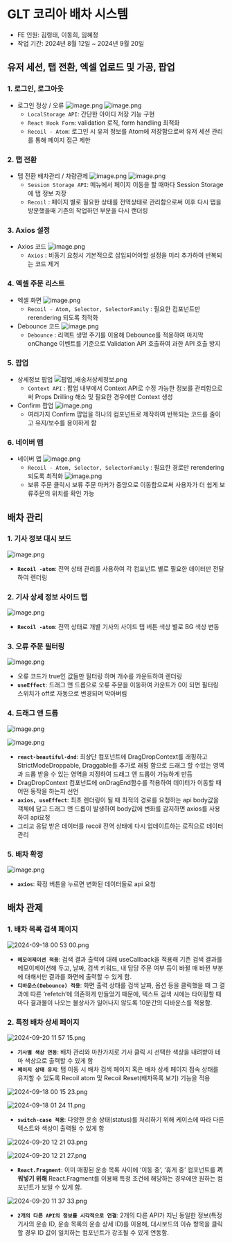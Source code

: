 # GLT 코리아 배차 시스템

- FE 인원: 김령태, 이동희, 임혜정
- 작업 기간: 2024년 8월 12일 ~ 2024년 9월 20일

## 유저 세션, 탭 전환, 엑셀 업로드 및 가공, 팝업

### 1. 로그인, 로그아웃

- 로그인 정상 / 오류
  ![image.png](https://prod-files-secure.s3.us-west-2.amazonaws.com/859aff3d-55ff-47a1-b0e1-54fff66ab2e3/ba8f5cbe-5653-4e1b-9ebc-d9cc05eff3c9/image.png)
  ![image.png](https://prod-files-secure.s3.us-west-2.amazonaws.com/859aff3d-55ff-47a1-b0e1-54fff66ab2e3/797c36f6-8882-4b33-8a7c-0fcd7a6acbf4/image.png)
  - `LocalStorage API`: 간단한 아이디 저장 기능 구현
  - `React Hook Form`: validation 로직, form handling 최적화
  - `Recoil - Atom`: 로그인 시 유저 정보를 Atom에 저장함으로써 유저 세션 관리를 통해 페이지 접근 제한

### 2. 탭 전환

- 탭 전환 배차관리 / 차량관제
  ![image.png](https://prod-files-secure.s3.us-west-2.amazonaws.com/859aff3d-55ff-47a1-b0e1-54fff66ab2e3/1be0f7ab-fd36-48ca-8b7d-da45dfbf46c2/002ff0e6-0142-4e67-a54b-c0c13ec93647.png)
  ![image.png](https://prod-files-secure.s3.us-west-2.amazonaws.com/859aff3d-55ff-47a1-b0e1-54fff66ab2e3/330bd367-12a5-4e22-b9b4-8fe943814ae4/13561ead-7e78-418d-ba4a-7406d51eff8d.png)
  - `Session Storage API`: 메뉴에서 페이지 이동을 할 때마다 Session Storage에 탭 정보 저장
  - `Recoil` : 페이지 별로 필요한 상태를 전역상태로 관리함으로써 이후 다시 탭을 방문했을때 기존의 작업하던 부분을 다시 랜더링

### 3. Axios 설정

- Axios 코드
  ![image.png](https://prod-files-secure.s3.us-west-2.amazonaws.com/859aff3d-55ff-47a1-b0e1-54fff66ab2e3/67d17aa0-660d-4aec-8a87-379a8301a37c/79298435-64b0-473e-9424-4e04a16e8549.png)
  - `Axios` : 비동기 요청시 기본적으로 삽입되어야할 설정을 미리 추가하여 반복되는 코드 제거

### 4. 엑셀 주문 리스트

- 엑셀 화면
  ![image.png](https://prod-files-secure.s3.us-west-2.amazonaws.com/859aff3d-55ff-47a1-b0e1-54fff66ab2e3/35b00760-f09f-4af4-81fd-48ee6e7a768a/image.png)
  - `Recoil - Atom, Selector, SelectorFamily` : 필요한 컴포넌트만 rerendering 되도록 최적화
- Debounce 코드
  ![image.png](https://prod-files-secure.s3.us-west-2.amazonaws.com/859aff3d-55ff-47a1-b0e1-54fff66ab2e3/14c7bed9-9191-4b2b-a8b4-6323229ae5fc/fdb90996-3f3d-44ed-aef5-12f1b803c5fc.png)
  - `Debounce` : 리액트 생명 주기를 이용해 Debounce를 적용하여 마지막 onChange 이벤트를 기준으로 Validation API 호출하여 과한 API 호출 방지

### 5. 팝업

- 상세정보 팝업
  ![팝업_배송처상세정보.png](https://prod-files-secure.s3.us-west-2.amazonaws.com/859aff3d-55ff-47a1-b0e1-54fff66ab2e3/9899f1c2-8dcb-47f0-92ef-9a06070927b9/%ED%8C%9D%EC%97%85_%EB%B0%B0%EC%86%A1%EC%B2%98%EC%83%81%EC%84%B8%EC%A0%95%EB%B3%B4.png)
  - `Context API` : 팝업 내부에서 Context API로 수정 가능한 정보를 관리함으로써 Props Drilling 해소 및 필요한 경우에만 Context 생성
- Confirm 팝업
  ![image.png](https://prod-files-secure.s3.us-west-2.amazonaws.com/859aff3d-55ff-47a1-b0e1-54fff66ab2e3/fa871b1c-2793-404f-a43e-760cfe970e52/6a6b707b-c38c-495e-b0f7-fde94b0bad68.png)
  - 여러가지 Confirm 팝업을 하나의 컴포넌트로 제작하여 반복되는 코드를 줄이고 유지/보수를 용이하게 함

### 6. 네이버 맵

- 네이버 맵
  ![image.png](https://prod-files-secure.s3.us-west-2.amazonaws.com/859aff3d-55ff-47a1-b0e1-54fff66ab2e3/2a5866ef-0fed-448c-9e4b-179466790261/bc826861-efb7-4e72-a024-6486c280b45a.png)
  - `Recoil - Atom, Selector, SelectorFamily` : 필요한 경로만 rerendering 되도록 최적화
    ![image.png](https://prod-files-secure.s3.us-west-2.amazonaws.com/859aff3d-55ff-47a1-b0e1-54fff66ab2e3/ad7111b6-244a-49fe-84c4-28daedc0e085/5c865a84-c624-40a4-98fe-ac320690405c.png)
  - 보류 주문 클릭시 보류 주문 마커가 중앙으로 이동함으로써 사용자가 더 쉽게 보류주문의 위치를 확인 가능

## 배차 관리

### 1. 기사 정보 대시 보드

![image.png](https://prod-files-secure.s3.us-west-2.amazonaws.com/859aff3d-55ff-47a1-b0e1-54fff66ab2e3/3eef390a-2f74-43d0-b9b7-9e17b32b9e12/b0880121-2fca-45d6-b83c-b486dd11e6b3.png)

- **`Recoil -atom`**: 전역 상태 관리를 사용하여 각 컴포넌트 별로 필요한 데이터만 전달하여 렌더링

### 2. 기사 상세 정보 사이드 탭

![image.png](https://prod-files-secure.s3.us-west-2.amazonaws.com/859aff3d-55ff-47a1-b0e1-54fff66ab2e3/e96be5c3-270a-4a9b-bdd7-e4bbbe4bb62b/image.png)

- **`Recoil -atom`**: 전역 상태로 개별 기사의 사이드 탭 버튼 색상 별로 BG 색상 변동

### 3. 오류 주문 필터링

![image.png](https://prod-files-secure.s3.us-west-2.amazonaws.com/859aff3d-55ff-47a1-b0e1-54fff66ab2e3/9b4d5f0a-538d-4532-9802-c2628674696f/image.png)

- 오류 코드가 true인 값들만 필터링 하며 개수를 카운트하여 렌더링
- **`useEffect`**: 드래그 앤 드롭으로 오류 주문을 이동하여 카운트가 0이 되면 필터링 스위치가 off로 자동으로 변경되며 막아버림

### 4. 드래그 앤 드롭

![image.png](https://prod-files-secure.s3.us-west-2.amazonaws.com/859aff3d-55ff-47a1-b0e1-54fff66ab2e3/ba5a7b62-4fb8-4e40-9393-35e14c6af4d2/image.png)

![image.png](https://prod-files-secure.s3.us-west-2.amazonaws.com/859aff3d-55ff-47a1-b0e1-54fff66ab2e3/95d0bb79-eab6-458c-a4ad-0fe558c29466/image.png)

- **`react-beautiful-dnd`**: 최상단 컴포넌트에 DragDropContext를 래핑하고 StrictModeDroppable, Draggable를 추가로 래핑 함으로 드래그 할 수있는 영역과 드롭 받을 수 있는 영역을 지정하여 드래그 앤 드롭이 가능하게 만듬
- DragDropContext 컴포넌트에 onDragEnd함수를 적용하여 데이터가 이동할 때 어떤 동작을 하는지 선언
- **`axios, useEffect`**: 최초 렌더링이 될 때 최적의 경로를 요청하는 api body값을 객체에 담고 드래그 앤 드롭이 발생하여 body값에 변화를 감지하면 axios를 사용하여 api요청
- 그리고 응답 받은 데이터를 recoil 전역 상태에 다시 업데이트하는 로직으로 데이터 관리

### 5. 배차 확정

![image.png](https://prod-files-secure.s3.us-west-2.amazonaws.com/859aff3d-55ff-47a1-b0e1-54fff66ab2e3/f00d5288-52fe-4fb2-9ac3-fb7243173e81/image.png)

- **`axios`**: 확정 버튼을 누르면 변화된 데이터들로 api 요청

## 배차 관제

### 1. 배차 목록 검색 페이지

![2024-09-18 00 53 00.png](https://prod-files-secure.s3.us-west-2.amazonaws.com/859aff3d-55ff-47a1-b0e1-54fff66ab2e3/96a7160b-a4aa-4b57-8171-cd45083baf0d/2024-09-18_00_53_00.png)

- **`메모이제이션 적용`**: 검색 결과 출력에 대해 useCallback을 적용해 기존 검색 결과를 메모이제이션해 두고, 날짜, 검색 키워드, 내 담당 주문 여부 등이 바뀔 때 바뀐 부분에 대해서만 결과를 화면에 출력할 수 있게 함.
- **`디바운스(Debounce) 적용`**: 화면 출력 상태를 검색 날짜, 옵션 등을 클릭했을 때 그 결과에 따른 ‘refetch’에 의존하게 만들었기 때문에, 텍스트 검색 시에는 타이핑할 때마다 결과물이 나오는 불상사가 일어나지 않도록 10분간의 디바운스를 적용함.

### 2. 특정 배차 상세 페이지

![2024-09-20 11 57 15.png](https://prod-files-secure.s3.us-west-2.amazonaws.com/859aff3d-55ff-47a1-b0e1-54fff66ab2e3/bed8cf5c-4d9a-4d5b-a8a5-d1d887957cb3/2024-09-20_11_57_15.png)

- **`기사별 색상 연동`**: 배차 관리와 마찬가지로 기사 클릭 시 선택한 색상을 내려받아 테마 색상으로 출력할 수 있게 함
- **`페이지 상태 유지`**: 탭 이동 시 배차 검색 페이지 혹은 배차 상세 페이지 접속 상태를 유지할 수 있도록 Recoil atom 및 Recoil Reset(배차목록 보기) 기능을 적용

![2024-09-18 00 15 23.png](https://prod-files-secure.s3.us-west-2.amazonaws.com/859aff3d-55ff-47a1-b0e1-54fff66ab2e3/e52eb842-f717-4062-9ecc-9c5cb69949e1/2024-09-18_00_15_23.png)

![2024-09-18 01 24 11.png](https://prod-files-secure.s3.us-west-2.amazonaws.com/859aff3d-55ff-47a1-b0e1-54fff66ab2e3/569c15e7-8632-4c65-9998-3c38631628f8/2024-09-18_01_24_11.png)

- **`switch-case 적용`**: 다양한 운송 상태(status)를 처리하기 위해 케이스에 따라 다른 텍스트와 색상이 출력될 수 있게 함

![2024-09-20 12 21 03.png](https://prod-files-secure.s3.us-west-2.amazonaws.com/859aff3d-55ff-47a1-b0e1-54fff66ab2e3/6f48308f-619c-45e6-8300-a545e8885ad3/2024-09-20_12_21_03.png)

![2024-09-20 12 21 27.png](https://prod-files-secure.s3.us-west-2.amazonaws.com/859aff3d-55ff-47a1-b0e1-54fff66ab2e3/f3c35bd8-c45e-40f3-865f-7783f6c4fbb3/2024-09-20_12_21_27.png)

- **`React.Fragment`**: 이미 매핑된 운송 목록 사이에 ‘이동 중’, ‘휴게 중’ 컴포넌트를 **끼워넣기 위해** React.Fragment를 이용해 특정 조건에 해당하는 경우에만 원하는 컴포넌트가 보일 수 있게 함.

![2024-09-20 11 37 33.png](https://prod-files-secure.s3.us-west-2.amazonaws.com/859aff3d-55ff-47a1-b0e1-54fff66ab2e3/8964354f-28b9-4a6e-9098-ca48a1690799/2024-09-20_11_37_33.png)

- **`2개의 다른 API의 정보를 시각적으로 연결`**: 2개의 다른 API가 지닌 동일한 정보(특정 기사의 운송 ID, 운송 목록의 운송 상세 ID)를 이용해, 대시보드의 이슈 항목을 클릭할 경우 ID 값이 일치하는 컴포넌트가 강조될 수 있게 연동함.
